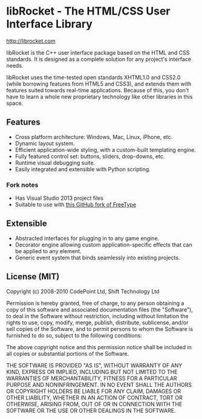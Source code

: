 # libRocket - The HTML/CSS User Interface Library

http://librocket.com

libRocket is the C++ user interface package based on the HTML and CSS standards. It is
designed as a complete solution for any project's interface needs.

libRocket uses the time-tested open standards XHTML1.0 and CSS2.0 (while borrowing features from
HTML5 and CSS3), and extends them with features suited towards real-time applications. Because of
this, you don't have to learn a whole new proprietary technology like other libraries in this space.

## Features

- Cross platform architecture: Windows, Mac, Linux, iPhone, etc.
- Dynamic layout system.
- Efficient application-wide styling, with a custom-built templating engine.
- Fully featured control set: buttons, sliders, drop-downs, etc.
- Runtime visual debugging suite.
- Easily integrated and extensible with Python scripting.

### Fork notes

- Has Visual Studio 2013 project files
- Suitable to use with [this GitHub fork of FreeType](https://github.com/iboB/freetype)

## Extensible
- Abstracted interfaces for plugging in to any game engine.
- Decorator engine allowing custom application-specific effects that can be applied to any element.
- Generic event system that binds seamlessly into existing projects.

## License (MIT)

 Copyright (c) 2008-2010 CodePoint Ltd, Shift Technology Ltd

 Permission is hereby granted, free of charge, to any person obtaining a copy
 of this software and associated documentation files (the "Software"), to deal
 in the Software without restriction, including without limitation the rights
 to use, copy, modify, merge, publish, distribute, sublicense, and/or sell
 copies of the Software, and to permit persons to whom the Software is
 furnished to do so, subject to the following conditions:

 The above copyright notice and this permission notice shall be included in
 all copies or substantial portions of the Software.

 THE SOFTWARE IS PROVIDED "AS IS", WITHOUT WARRANTY OF ANY KIND, EXPRESS OR
 IMPLIED, INCLUDING BUT NOT LIMITED TO THE WARRANTIES OF MERCHANTABILITY,
 FITNESS FOR A PARTICULAR PURPOSE AND NONINFRINGEMENT. IN NO EVENT SHALL THE
 AUTHORS OR COPYRIGHT HOLDERS BE LIABLE FOR ANY CLAIM, DAMAGES OR OTHER
 LIABILITY, WHETHER IN AN ACTION OF CONTRACT, TORT OR OTHERWISE, ARISING FROM,
 OUT OF OR IN CONNECTION WITH THE SOFTWARE OR THE USE OR OTHER DEALINGS IN
 THE SOFTWARE.
